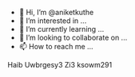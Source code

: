 - 👋 Hi, I’m @aniketkuthe
- 👀 I’m interested in ...
- 🌱 I’m currently learning ...
- 💞️ I’m looking to collaborate on ...
- 📫 How to reach me ...

<!---
aniketkuthe/aniketkuthe is a ✨ special ✨ repository because its `README.md` (this file) appears on your GitHub profile.
You can click the Preview link to take a look at your changes.
--->
Haib
Uwbrgesy3 
Zi3 ksowm291
